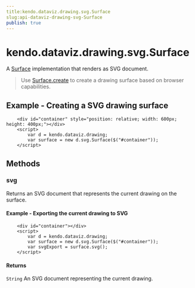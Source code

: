 ```yaml
---
title:kendo.dataviz.drawing.svg.Surface
slug:api-dataviz-drawing-svg-Surface
publish: true
---
```


# kendo.dataviz.drawing.svg.Surface

A [Surface](./surface) implementation that renders as SVG document.

> Use [Surface.create](./surface#methods-create) to create a drawing surface based on browser capabilities.

## Example - Creating a SVG drawing surface

        <div id="container" style="position: relative; width: 600px; height: 400px;"></div>
        <script>
            var d = kendo.dataviz.drawing;
            var surface = new d.svg.Surface($("#container"));
        </script>

## Methods

### svg

Returns an SVG document that represents the current drawing on the surface.

#### Example - Exporting the current drawing to SVG

        <div id="container"></div>
        <script>
            var d = kendo.dataviz.drawing;
            var surface = new d.svg.Surface($("#container"));
            var svgExport = surface.svg();
        </script>

#### Returns

`String` An SVG document representing the current drawing.


